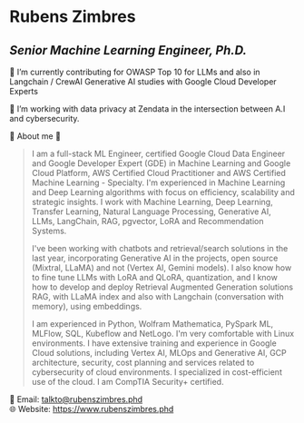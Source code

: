 # Rubens Zimbres

## _Senior Machine Learning Engineer, Ph.D._

 🔭 I’m currently contributing for OWASP Top 10 for LLMs and also in Langchain / CrewAI Generative AI studies with Google Cloud Developer Experts

 🚀 I’m working with data privacy at Zendata in the intersection between A.I and cybersecurity.

 👾 About me 👾
> I am a full-stack ML Engineer, certified Google Cloud Data Engineer and Google Developer Expert
> (GDE) in Machine Learning and Google Cloud Platform, AWS Certified Cloud Practitioner and
> AWS Certified Machine Learning - Specialty. I'm experienced in Machine Learning and Deep Learning
> algorithms with focus on efficiency, scalability and strategic insights. I work with Machine Learning,
> Deep Learning, Transfer Learning, Natural Language Processing, Generative AI, LLMs, LangChain, RAG,
> pgvector, LoRA and Recommendation Systems.
>
> I've been working with chatbots and retrieval/search solutions in the last year, incorporating
> Generative AI in the projects, open source (Mixtral, LLaMA) and not (Vertex AI, Gemini models).
> I also know how to fine tune LLMs with LoRA and QLoRA, quantization, and I know how to develop and
> deploy Retrieval Augmented Generation solutions RAG, with LLaMA index and also with Langchain
> (conversation with memory), using embeddings.
>    
> I am experienced in Python, Wolfram Mathematica, PySpark ML, MLFlow, SQL, Kubeflow and
> NetLogo. I'm very comfortable with Linux environments. I have extensive training and experience
> in Google Cloud solutions, including Vertex AI, MLOps and Generative AI, GCP architecture,
> security, cost planning and services related to cybersecurity of cloud environments. I specialized
> in cost-efficient use of the cloud. I am CompTIA Security+ certified.
  
📧 Email: talkto@rubenszimbres.phd  
🌐 Website: https://www.rubenszimbres.phd
